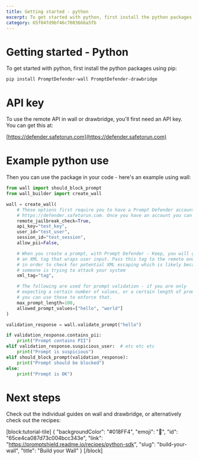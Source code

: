 ```yaml
---
title: Getting started - python
excerpt: To get started with python, first install the python packages using pip
category: 65f04fd9bf46c7003666a5fb
---
```


# Getting started - Python

To get started with python, first install the python packages using pip:

```shell
pip install PromptDefender-wall PromptDefender-drawbridge
```

# API key

To use the remote API in wall or drawbridge, you'll first need an API key. You can get this at:

[https://defender.safetorun.com](https://defender.safetorun.com)

# Example python use


Then you can use the package in your code - here's an example using wall:

```python
from wall import should_block_prompt
from wall_builder import create_wall

wall = create_wall(
    # These options first require you to have a Prompt Defender account which you can sign up for at
    # https://defender.safetorun.com. Once you have an account you can get an API key  to use with the wall.
    remote_jailbreak_check=True,
    api_key="test_key",
    user_id="test_user",
    session_id="test_session",
    allow_pii=False,

    # When you create a prompt, with Prompt Defender - Keep, you will get
    # an XML tag that wraps user input. Pass this tag to the remote endpoint
    # in order to check for potential XML escaping which is likely because
    # someone is trying to attack your system
    xml_tag="tag",

    # The following are used for prompt validation - if you are only
    # expecting a certain number of values, or a certain length of prompt
    # you can use these to enforce that.
    max_prompt_length=100,
    allowed_prompt_values=["hello", "world"]
)

validation_response = wall.validate_prompt("hello")

if validation_response.contains_pii:
    print("Prompt contains PII")
elif validation_response.suspicious_user:  # etc etc etc
    print("Prompt is suspicious")
elif should_block_prompt(validation_response):
    print("Prompt should be blocked")
else:
    print("Prompt is OK")
```


# Next steps

Check out the individual guides on wall and drawbridge, or alternatively check out the recipes:


[block:tutorial-tile]
{
  "backgroundColor": "#018FF4",
  "emoji": "🦉",
  "id": "65ce4ca087d73c004bcc343e",
  "link": "https://promptshield.readme.io/recipes/python-sdk",
  "slug": "build-your-wall",
  "title": "Build your Wall"
}
[/block]